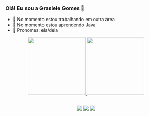 ### Olá! Eu sou a Grasiele Gomes 👋


- 🔭 No momento estou trabalhando em outra área
- 📔 No momento estou aprendendo Java 
- 🤩 Pronomes: ela/dela

<div align="center">
  <a href="https://github.com/ggms13">
  <img height="180em" src="https://github-readme-stats.vercel.app/api?username=ggms13&show_icons=true&theme=synthwave&include_all_commits=true&count_private=true"/>
  <img height="180em" src="https://github-readme-stats.vercel.app/api/top-langs/?username=ggms13&layout=compact&langs_count=7&theme=synthwave"/>
</div>

##
<div align="center">
 <a href="https://www.linkedin.com/in/grasielep-gomes/" target="_blank"><img src="https://img.shields.io/badge/-LinkedIn-%230077B5?style=for-the-badge&logo=linkedin&logoColor=white" target="_blank"></a> 
  <a href="https://instagram.com/ggomesss" target="_blank"><img src="https://img.shields.io/badge/-Instagram-%23E4405F?style=for-the-badge&logo=instagram&logoColor=white" target="_blank"></a>
  <a href = "mailto:grasielegomes13@gmail.com"><img src="https://img.shields.io/badge/-Gmail-%23333?style=for-the-badge&logo=gmail&logoColor=white" target="_blank"></a>
</div>
